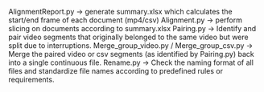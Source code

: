 AlignmentReport.py → generate summary.xlsx which calculates the start/end frame of each document (mp4/csv)
Alignment.py → perform slicing on documents according to summary.xlsx
Pairing.py → Identify and pair video segments that originally belonged to the same video but were split due to interruptions.
Merge_group_video.py / Merge_group_csv.py → Merge the paired video or csv segments (as identified by Pairing.py) back into a single continuous file.
Rename.py → Check the naming format of all files and standardize file names according to predefined rules or requirements.
